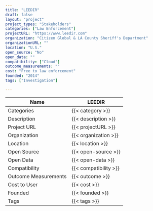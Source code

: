 ```yaml
---
title: "LEEDIR"
draft: false
layout: "project"
project_types: "Stakeholders"
categories: ["Law Enforcement"]
projectURL: "https://www.leedir.com"
organization: "Citizen Global & LA County Sheriff's Department"
organizationURL: ""
location: "U.S."
open_source: "No"
open_data: ""
compatibility: ["Cloud"]
outcome_measurements: ""
cost: "Free to law enforcement"
founded: "2014"
tags: ["Investigation"]

---
```



Name                    |  LEEDIR    
------------------------|----
Categories              | {{< category >}} 
Description             | {{< description >}} 
Project URL             | {{< projectURL >}} 
Organization            | {{< organization >}} 
Location                | {{< location >}} 
Open Source             | {{< open-source >}} 
Open Data               | {{< open-data >}} 
Compatibility           | {{< compatibility >}} 
Outcome Measurements    | {{< outcome >}} 
Cost to User            | {{< cost >}} 
Founded                 | {{< founded >}} 
Tags                    | {{< tags >}} 

